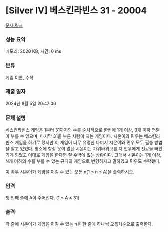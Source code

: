 # [Silver IV] 베스킨라빈스 31 - 20004 

[문제 링크](https://www.acmicpc.net/problem/20004) 

### 성능 요약

메모리: 2020 KB, 시간: 0 ms

### 분류

게임 이론, 수학

### 제출 일자

2024년 8월 5일 20:47:06

### 문제 설명

<p>베스킨라빈스 게임은 1부터 31까지의 수를 순차적으로 한번에 1개 이상, 3개 이하 연달아 부를 수 있으며, 마지막 31을 부른 사람이 지는 게임이다. 시온이와 민우는 베스킨라빈스 게임을 하기로 했지만 이 게임이 너무 유명한 나머지 시온이와 민우 모두 필승 방법을 알고 있었다. 평소에 항상 운이 없던 시온이는 가위바위보를 져 민우에게 선공을 빼았기게 되었고 이대로 게임을 한다면 질 수밖에 없는 상황이다. 그래서 시온이는 1개 이상, N개 이하의 수를 부를 수 있는 규칙의 게임으로 변형하자고 말하였고 민우도 수락했다.</p>

<p>이 경우 시온이가 게임을 이길 수 있는 모든 n(1 ≤ n ≤ A)을 출력하시오.</p>

### 입력 

 <p>첫 번째 줄에 A이 주어진다. (1 ≤ A ≤ 31)</p>

### 출력 

 <p>각 줄에 시온이가 게임을 이길 수 있는 n을 한 줄에 하나씩 오름차순으로 출력한다.</p>

